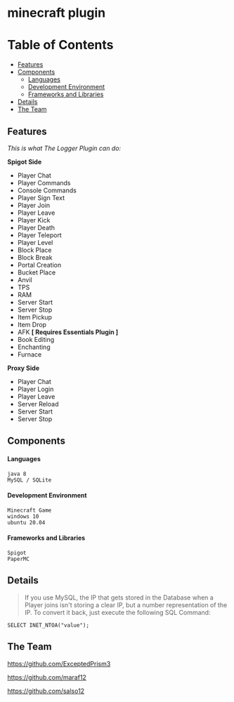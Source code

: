 # minecraft plugin
>

# Table of Contents
* [Features](#Features)
* [Components](#Components)
    * [Languages](#Languages)
    * [Development Environment](#Development-Environment)
    * [Frameworks and Libraries](#Frameworks-and-Libraries)
* [Details](#details)
* [The Team](#the-team)

## Features
*This is what The Logger Plugin can do:*

**Spigot Side**
* Player Chat
* Player Commands
* Console Commands
* Player Sign Text
* Player Join
* Player Leave
* Player Kick
* Player Death
* Player Teleport
* Player Level
* Block Place
* Block Break
* Portal Creation
* Bucket Place
* Anvil
* TPS
* RAM
* Server Start
* Server Stop
* Item Pickup
* Item Drop
* AFK **[ Requires Essentials Plugin ]**
* Book Editing
* Enchanting
* Furnace

**Proxy Side**
* Player Chat
* Player Login
* Player Leave
* Server Reload
* Server Start
* Server Stop
## Components

#### Languages
```
java 8
MySQL / SQLite  
```
#### Development Environment
```
Minecraft Game 
windows 10
ubuntu 20.04
```
#### Frameworks and Libraries
```
Spigot
PaperMC
```
## Details

>If you use MySQL, the IP that gets stored in the Database when a Player joins
isn't storing a clear IP, but a number representation of the IP.
To convert it back, just execute the following SQL Command:
```mysql
SELECT INET_NTOA("value");
```

## The Team
https://github.com/ExceptedPrism3

https://github.com/maraf12

https://github.com/salso12

